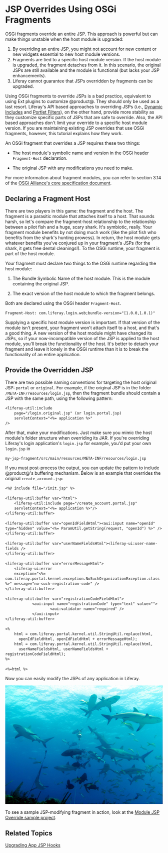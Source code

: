 # JSP Overrides Using OSGi Fragments [](id=jsp-overrides-using-osgi-fragments)

OSGi fragments override an entire JSP. This approach is powerful but can make
things unstable when the host module is upgraded: 

1.  By overriding an entire JSP, you might not account for new content or new 
    widgets essential to new host module versions. 
2.  Fragments are tied to a specific host module version. If the host module is
    upgraded, the fragment detaches from it. In this scenario, the original
    JSPs are still available and the module is functional (but lacks your JSP
    enhancements).
3.  Liferay cannot guarantee that JSPs overridden by fragments can be upgraded. 

Using OSGi fragments to override JSPs is a bad practice, equivalent to using Ext
plugins to customize @product@. They should only be used as a last resort.
Liferay's API based approaches to overriding JSPs (i.e.,
[Dynamic Includes](/develop/tutorials/-/knowledge_base/7-1/customizing-jsps-with-dynamic-includes)
and
[Portlet Filters](/develop/tutorials/-/knowledge_base/7-1/jsp-overrides-using-portlet-filters)),
on the other hand, provide more stability as they customize specific parts of
JSPs that are safe to override. Also, the API based approaches don't limit your
override to a specific host module version. If you are maintaining existing JSP
overrides that use OSGi fragments, however, this tutorial explains how they
work. 

An OSGi fragment that overrides a JSP requires these two things:

-  The host module's symbolic name and version in the OSGi header 
   `Fragment-Host` declaration.

-  The original JSP with any modifications you need to make.

For more information about fragment modules, you can refer to section 3.14 of
the 
[OSGi Alliance's core specification document](https://osgi.org/specification/osgi.core/7.0.0/framework.module.html).

## Declaring a Fragment Host [](id=declaring-a-fragment-host)

There are two players in this game: the fragment and the host. The fragment is
a parasitic module that attaches itself to a host. That sounds harsh, so let's
compare the fragment-host relationship to the relationship between a pilot fish
and a huge, scary shark. It's symbiotic, really. Your fragment module benefits
by not doing much work (like the pilot fish who benefits from the shark's
hunting prowess). In return, the host module gets whatever benefits you've
conjured up in your fragment's JSPs (for the shark, it gets free dental
cleanings!). To the OSGi runtime, your fragment is part of the host module.

Your fragment must declare two things to the OSGi runtime regarding the host
module:

1.  The Bundle Symbolic Name of the host module. This is the module containing
    the original JSP.

2.  The exact version of the host module to which the fragment belongs.

Both are declared using the OSGi header `Fragment-Host`.

    Fragment-Host: com.liferay.login.web;bundle-version="[1.0.0,1.0.1)"

Supplying a specific host module version is important. If that version of the
module isn't present, your fragment won't attach itself to a host, and that's a
good thing. A new version of the host module might have changed its JSPs, so if
your now-incompatible version of the JSP is applied to the host module, you'll
break the functionality of the host. It's better to detach your fragment
and leave it lonely in the OSGi runtime than it is to break the functionality of
an entire application.

## Provide the Overridden JSP [](id=provide-the-overridden-jsp)

There are two possible naming conventions for targeting the host original JSP: 
`portal` or `original`. For example, if the original JSP is in the folder
`/META-INF/resources/login.jsp`, then the fragment bundle should contain a JSP
with the same path, using the following pattern:

    <liferay-util:include 
        page="/login.original.jsp" (or login.portal.jsp) 
        servletContext="<%= application %>" 
    />

After that, make your modifications. Just make sure you mimic the host module's
folder structure when overriding its JAR. If you're overriding Liferay's login
application's `login.jsp` for example, you'd put your own `login.jsp` in 

    my-jsp-fragment/src/main/resources/META-INF/resources/login.jsp

If you must post-process the output, you can update the pattern to include
@product@'s buffering mechanism. Below is an example that overrides the original
`create_account.jsp`:

    <%@ include file="/init.jsp" %>
    
    <liferay-util:buffer var="html">
        <liferay-util:include page="/create_account.portal.jsp" 
        servletContext="<%= application %>"/>
    </liferay-util:buffer>

    <liferay-util:buffer var="openIdFieldHtml"><aui:input name="openId" 
    type="hidden" value="<%= ParamUtil.getString(request, "openId") %>" />
    </liferay-util:buffer>

    <liferay-util:buffer var="userNameFieldsHtml"><liferay-ui:user-name-fields />
    </liferay-util:buffer>

    <liferay-util:buffer var="errorMessageHtml">
        <liferay-ui:error 
        exception="<%= com.liferay.portal.kernel.exception.NoSuchOrganizationException.class %>" message="no-such-registration-code" />
    </liferay-util:buffer>

    <liferay-util:buffer var="registrationCodeFieldHtml">
                <aui:input name="registrationCode" type="text" value="">
                        <aui:validator name="required" />
                </aui:input>
    </liferay-util:buffer>

    <%
        html = com.liferay.portal.kernel.util.StringUtil.replace(html, 
          openIdFieldHtml, openIdFieldHtml + errorMessageHtml);
        html = com.liferay.portal.kernel.util.StringUtil.replace(html, 
          userNameFieldsHtml, userNameFieldsHtml + registrationCodeFieldHtml);
    %>
 
    <%=html %>

Now you can easily modify the JSPs of any application in Liferay.

![Figure 1: Liferay's applications are swimming in the OSGi runtime, waiting for your fragment modules to clean their teeth, so to speak.](../../../images/sharks.jpg)
<!--https://commons.wikimedia.org/wiki/File:Carcharhinus_perezi_bahamas_feeding.jpg-->

To see a sample JSP-modifying fragment in action, look at the
[Module JSP Override sample project](/develop/reference/-/knowledge_base/7-1/module-jsp-override).

## Related Topics [](id=related-topics)

[Upgrading App JSP Hooks](/develop/tutorials/-/knowledge_base/7-1/upgrading-app-jsp-hook-plugins)
